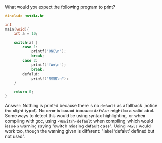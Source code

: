 What would you expect the following program to print? 
```C
#include <stdio.h>

int
main(void){
    int a = 10;

    switch(a) {
        case 1:
            printf("ONE\n");
            break;
        case 2:
            printf("TWO\n");
            break;
        defalut:
            printf("NONE\n");
    }

    return 0;
}
```
Answer:
Nothing is printed because there is no `default` as a fallback (notice the
slight typo!). No error is issued because `defalut` might be a valid label.
Some ways to detect this would be using syntax highlighting, or when compiling
with gcc, using `-Wswitch-default` when compiling, which would issue a warning
saying "switch missing default case". Using `-Wall` would work too, though the
warning given is different: "label ‘defalut’ defined but not used".
